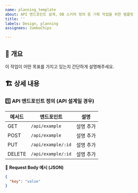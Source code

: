 ```yaml
---
name: planning_template
about: API 엔드포인트 설계, DB 스키마 정의 등 기획 작업을 위한 템플릿
title: ''
labels: Design, planning
assignees: JumboChips

---
```


## 📌 개요
이 작업이 어떤 목표를 가지고 있는지 간단하게 설명해주세요.

## 🏗 상세 내용
### 1️⃣ API 엔드포인트 정의 (API 설계일 경우)
| 메서드 | 엔드포인트 | 설명 |
|------|-----------|------|
| GET | `/api/example` | 설명 추가 |
| POST | `/api/example` | 설명 추가 |
| PUT | `/api/example/:id` | 설명 추가 |
| DELETE | `/api/example/:id` | 설명 추가 |

📌 **Request Body 예시 (JSON)**
```json
{
  "key": "value"
}
